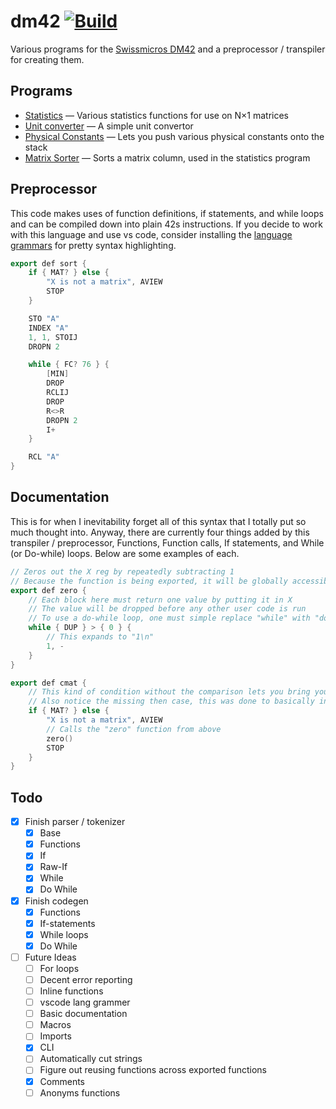 # dm42 [![Build](https://github.com/Basicprogrammer10/dm42/actions/workflows/rust.yml/badge.svg)](https://github.com/Basicprogrammer10/dm42/actions/workflows/rust.yml)

Various programs for the [Swissmicros DM42](https://www.swissmicros.com/product/dm42) and a preprocessor / transpiler for creating them.

## Programs

- [Statistics](bin#statistics) &mdash; Various statistics functions for use on N×1 matrices
- [Unit converter](bin#unit-converter) &mdash; A simple unit convertor
- [Physical Constants](bin#physical-constants) &mdash; Lets you push various physical constants onto the stack
- [Matrix Sorter](bin#matrix-sorter) &mdash; Sorts a matrix column, used in the statistics program

## Preprocessor

This code makes uses of function definitions, if statements, and while loops and can be compiled down into plain 42s instructions.
If you decide to work with this language and use vs code, consider installing the [language grammars](grammer) for pretty syntax highlighting.

```cpp
export def sort {
    if { MAT? } else {
        "X is not a matrix", AVIEW
        STOP
    }

    STO "A"
    INDEX "A"
    1, 1, STOIJ
    DROPN 2

    while { FC? 76 } {
        [MIN]
        DROP
        RCLIJ
        DROP
        R<>R
        DROPN 2
        I+
    }

    RCL "A"
}
```

## Documentation

This is for when I inevitability forget all of this syntax that I totally put so much thought into.
Anyway, there are currently four things added by this transpiler / preprocessor, Functions, Function calls, If statements, and While (or Do-while) loops.
Below are some examples of each.

```cpp
// Zeros out the X reg by repeatedly subtracting 1
// Because the function is being exported, it will be globally accessibly (in the EXQ menu)
export def zero {
    // Each block here must return one value by putting it in X
    // The value will be dropped before any other user code is run
    // To use a do-while loop, one must simple replace "while" with "do while"
    while { DUP } > { 0 } {
        // This expands to "1\n"
        1, -
    }
}

export def cmat {
    // This kind of condition without the comparison lets you bring your own instruction to selectively execute the following instruction
    // Also notice the missing then case, this was done to basically invert the result of MAT?
    if { MAT? } else {
        "X is not a matrix", AVIEW
        // Calls the "zero" function from above
        zero()
        STOP
    }
}
```

## Todo

- [x] Finish parser / tokenizer
  - [x] Base
  - [x] Functions
  - [x] If
  - [x] Raw-If
  - [x] While
  - [x] Do While
- [x] Finish codegen
  - [x] Functions
  - [x] If-statements
  - [x] While loops
  - [x] Do While
- [ ] Future Ideas
  - [ ] For loops
  - [ ] Decent error reporting
  - [ ] Inline functions
  - [ ] vscode lang grammer
  - [ ] Basic documentation
  - [ ] Macros
  - [ ] Imports
  - [x] CLI
  - [ ] Automatically cut strings
  - [ ] Figure out reusing functions across exported functions
  - [x] Comments
  - [ ] Anonyms functions
